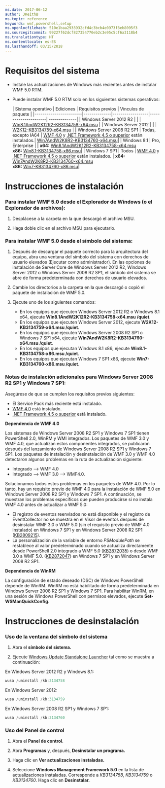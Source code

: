 ```yaml
---
ms.date: 2017-06-12
author: JKeithB
ms.topic: reference
keywords: wmf,powershell,setup
ms.openlocfilehash: 510e1baa2933932cfd4c3bcb4e0973f3eb8095f3
ms.sourcegitcommit: 99227f62dcf827354770eb2c3e95c5cf6a3118b4
ms.translationtype: HT
ms.contentlocale: es-ES
ms.lasthandoff: 03/15/2018
---
```

# <a name="system-requirements"></a>Requisitos del sistema

- Instale las actualizaciones de Windows más recientes antes de instalar WMF 5.0 RTM.
- Puede instalar WMF 5.0 RTM solo en los siguientes sistemas operativos:

    | Sistema operativo       | Ediciones         | Requisitos previos        |  Vínculos de paquete |
    |------------------------|--------------|------------------|----------------------| --------------|
    | Windows Server 2012 R2 |  |  | [Win8.1AndW2K12R2-KB3134758-x64.msu](http://go.microsoft.com/fwlink/?LinkId=717507) |
    | Windows Server 2012    |  |  | [W2K12-KB3134759-x64.msu](http://go.microsoft.com/fwlink/?LinkId=717506) |
    | Windows Server 2008 R2 SP1 | Todas, excepto IA64 | [WMF 4.0](http://www.microsoft.com/en-us/download/details.aspx?id=40855) y [.NET Framework 4.5 o superior](https://msdn.microsoft.com/library/5a4x27ek.aspx) están instalados.| [Win7AndW2K8R2-KB3134760-x64.msu](http://go.microsoft.com/fwlink/?LinkId=717504)|
    | Windows 8.1 | Pro, Enterprise | | **x64:**  [Win8.1AndW2K12R2-KB3134758-x64.msu](http://go.microsoft.com/fwlink/?LinkId=717507) </br> **x86:**  [Win8.1-KB3134758-x86.msu](http://go.microsoft.com/fwlink/?LinkID=717963)|
    | Windows 7 SP1 | Todos | [WMF 4.0](http://www.microsoft.com/en-us/download/details.aspx?id=40855) y [.NET Framework 4.5 o superior](https://msdn.microsoft.com/library/5a4x27ek.aspx) están instalados. | **x64:** [Win7AndW2K8R2-KB3134760-x64.msu](http://go.microsoft.com/fwlink/?LinkId=717504)  </br> **x86:**  [Win7-KB3134760-x86.msu](http://go.microsoft.com/fwlink/?LinkID=717962)|

# <a name="installation-instructions"></a>Instrucciones de instalación

### <a name="to-install-wmf-50-from-windows-explorer-or-file-explorer"></a>Para instalar WMF 5.0 desde el Explorador de Windows (o el Explorador de archivos):

1. Desplácese a la carpeta en la que descargó el archivo MSU.

2. Haga doble clic en el archivo MSU para ejecutarlo.

### <a name="to-install-wmf-50-from-command-prompt"></a>Para instalar WMF 5.0 desde el símbolo del sistema:

1. Después de descargar el paquete correcto para la arquitectura del equipo, abra una ventana del símbolo del sistema con derechos de usuario elevados (Ejecutar como administrador). En las opciones de instalación de Server Core de Windows Server 2012 R2, Windows Server 2012 o Windows Server 2008 R2 SP1, el símbolo del sistema se abre de forma predeterminada con derechos de usuario elevados.

2. Cambie los directorios a la carpeta en la que descargó o copió el paquete de instalación de WMF 5.0.

3. Ejecute uno de los siguientes comandos:
    - En los equipos que ejecuten Windows Server 2012 R2 o Windows 8.1 x64, ejecute **Win8.1AndW2K12R2-KB3134758-x64.msu /quiet**.
    - En los equipos que ejecuten Windows Server 2012, ejecute **W2K12-KB3134759-x64.msu /quiet**.
    - En los equipos que ejecuten Windows Server 2008 R2 SP1 o Windows 7 SP1 x64, ejecute **Win7AndW2K8R2-KB3134760-x64.msu /quiet**.
    - En los equipos que ejecutan Windows 8.1 x86, ejecute **Win8.1-KB3134758-x86.msu /quiet**.
    - En los equipos que ejecutan Windows 7 SP1 x86, ejecute **Win7-KB3134760-x86.msu /quiet**.

### <a name="additional-installation-notes-for-windows-server-2008-r2-sp1-and-windows-7-sp1"></a>Notas de instalación adicionales para Windows Server 2008 R2 SP1 y Windows 7 SP1:

Asegúrese de que se cumplen los requisitos previos siguientes:
- El Service Pack más reciente está instalado.
- [WMF 4.0](http://www.microsoft.com/en-us/download/details.aspx?id=40855) está instalado.
- [.NET Framework 4.5 o superior](https://msdn.microsoft.com/library/5a4x27ek.aspx) está instalado.

**Dependencia de WMF 4.0**

Los sistemas de Windows Server 2008 R2 SP1 y Windows 7 SP1 tienen PowerShell 2.0, WinRM y WMI integrados. Los paquetes de WMF 3.0 y WMF 4.0, que actualizan estos componentes integrados, se publicaron después del lanzamiento de Windows Server 2008 R2 SP1 y Windows 7 SP1. Los paquetes de instalación y desinstalación de WMF 3.0 y WMF 4.0 detectaron algunos problemas en la ruta de actualización siguiente:

- Integrado --> WMF 4.0
- Integrado --> WMF 3.0 --> WMF4.0. 

Solucionamos todos estos problemas en los paquetes de WMF 4.0. Por lo tanto, hay un requisito previo de WMF 4.0 para la instalación de WMF 5.0 en Windows Server 2008 R2 SP1 y Windows 7 SP1. A continuación, se muestran los problemas específicos que pueden producirse si no instala WMF 4.0 antes de actualizar a WMF 5.0:

- El registro de eventos reenviados no está disponible y el registro de EventCollector no se muestra en el Visor de eventos después de desinstalar WMF 3.0 o WMF 5.0 (sin el requisito previo de WMF 4.0 instalado) en Windows 7 SP1 y en Windows Server 2008 R2 SP1 ([KB2809215](https://support.microsoft.com/en-us/kb/2809215)).
- La personalización de la variable de entorno *PSModulePath* se restablece al valor predeterminado cuando se actualiza directamente desde PowerShell 2.0 integrado a WMF 5.0 ([KB2872035](https://support.microsoft.com/en-us/kb/2872035)) o desde WMF 3.0 a WMF 5.0. ([KB2872047](https://support.microsoft.com/en-us/kb/2872047)) en Windows 7 SP1 y en Windows Server 2008 R2 SP1.

**Dependencia de WinRM**

La configuración de estado deseado (DSC) de Windows PowerShell depende de WinRM. WinRM no está habilitado de forma predeterminada en Windows Server 2008 R2 SP1 y Windows 7 SP1. Para habilitar WinRM, en una sesión de Windows PowerShell con permisos elevados, ejecute **Set-WSManQuickConfig**.

# <a name="uninstallation-instructions"></a>Instrucciones de desinstalación

### <a name="using-command-prompt"></a>Uso de la ventana del símbolo del sistema

1.  Abra el **símbolo del sistema.**

2.  Ejecute [Windows Update Standalone Launcher](https://support.microsoft.com/en-us/kb/934307) tal como se muestra a continuación:

En Windows Server 2012 R2 y Windows 8.1:
```powershell
wusa /uninstall /kb:3134758
```
En Windows Server 2012:
```powershell
wusa /uninstall /kb:3134759
```
En Windows Server 2008 R2 SP1 y Windows 7 SP1:
```powershell
wusa /uninstall /kb:3134760
```

### <a name="using-control-panel"></a>Uso del Panel de control

1.  Abra el **Panel de control.**

2.  Abra **Programas** y, después, **Desinstalar un programa.**

3.  Haga clic en **Ver actualizaciones instaladas.**

4.  Seleccione **Windows Management Framework 5.0** en la lista de actualizaciones instaladas. Corresponde a *KB3134758*, *KB3134759* o *KB3134760*. Haga clic en **Desinstalar.**

